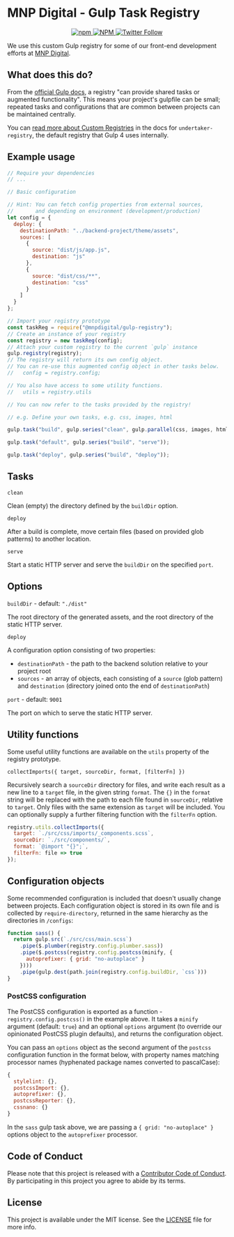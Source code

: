 # MNP Digital - Gulp Task Registry

<p align="center">
  <a href="https://www.npmjs.com/package/@mnpdigital/gulp-registry">
   <img alt="npm" src="https://img.shields.io/npm/v/@mnpdigital/gulp-registry?color=green&label=Npm%20version&style=for-the-badge">
  </a>
  <a href="https://github.com/MNP-Digital/gulp-registry/blob/master/LICENSE.md">
    <img alt="NPM" src="https://img.shields.io/npm/l/@mnpdigital/gulp-registry?color=gree&style=for-the-badge">
  </a>
  <a href="https://twitter.com/MNP_LLP">
    <img alt="Twitter Follow" src="https://img.shields.io/twitter/follow/MNP_LLP?color=%2300acee&style=for-the-badge">
  </a>
</p>


We use this custom Gulp registry for some of our front-end development efforts at [MNP Digital](https://mnpdigital.ca/).

## What does this do?

From the [official Gulp docs](https://github.com/gulpjs/gulp/blob/master/docs/api/registry.md), a registry "can provide shared tasks or augmented functionality". This means your project's gulpfile can be small; repeated tasks and configurations that are common between projects can be maintained centrally.

You can [read more about Custom Registries](https://github.com/gulpjs/undertaker-registry#custom-registries) in the docs for `undertaker-registry`, the default registry that Gulp 4 uses internally.

## Example usage

```js
// Require your dependencies
// ...

// Basic configuration

// Hint: You can fetch config properties from external sources,
//       and depending on environment (development/production)
let config = {
  deploy: {
    destinationPath: "../backend-project/theme/assets",
    sources: [
      {
        source: "dist/js/app.js",
        destination: "js"
      },
      {
        source: "dist/css/**",
        destination: "css"
      }
    ]
  }
};

// Import your registry prototype
const taskReg = require("@mnpdigital/gulp-registry");
// Create an instance of your registry
const registry = new taskReg(config);
// Attach your custom registry to the current `gulp` instance
gulp.registry(registry);
// The registry will return its own config object.
// You can re-use this augmented config object in other tasks below.
//   config = registry.config;

// You also have access to some utility functions.
//   utils = registry.utils

// You can now refer to the tasks provided by the registry!

// e.g. Define your own tasks, e.g. css, images, html

gulp.task("build", gulp.series("clean", gulp.parallel(css, images, html)));

gulp.task("default", gulp.series("build", "serve"));

gulp.task("deploy", gulp.series("build", "deploy"));
```

## Tasks

`clean`

Clean (empty) the directory defined by the `buildDir` option.

`deploy`

After a build is complete, move certain files (based on provided glob patterns) to another location.

`serve`

Start a static HTTP server and serve the `buildDir` on the specified `port`.

## Options

`buildDir` - default:  `"./dist"`

The root directory of the generated assets, and the root directory of the static HTTP server.

`deploy`

A configuration option consisting of two properties:

- `destinationPath` - the path to the backend solution relative to your project root
- `sources` - an array of objects, each consisting of a `source` (glob pattern) and `destination` (directory joined onto the end of `destinationPath`)

`port` - default: `9001`

The port on which to serve the static HTTP server.

## Utility functions

Some useful utility functions are available on the `utils` property of the registry prototype.

`collectImports({ target, sourceDir, format, [filterFn] })`

Recursively search a `sourceDir` directory for files, and write each result as a new line to a `target` file, in the given string `format`. The `{}` in the `format` string will be replaced with the path to each file found in `sourceDir`, relative to `target`. Only files with the same extension as `target` will be included. You can optionally supply a further filtering function with the `filterFn` option.

```js
registry.utils.collectImports({
  target: `./src/css/imports/_components.scss`,
  sourceDir: `./src/components/`,
  format: `@import "{}";`,
  filterFn: file => true
});
```

## Configuration objects

Some recommended configuration is included that doesn't usually change between projects. Each configuration object is stored in its own file and is collected by `require-directory`, returned in the same hierarchy as the directories in `/configs`:

```js
function sass() {
  return gulp.src(`./src/css/main.scss`)
    .pipe($.plumber(registry.config.plumber.sass))
    .pipe($.postcss(registry.config.postcss(minify, {
      autoprefixer: { grid: "no-autoplace" }
    })))
    .pipe(gulp.dest(path.join(registry.config.buildDir, `css`)))
}
```

### PostCSS configuration

The PostCSS configuration is exported as a function - `registry.config.postcss()` in the example above. It takes a `minify` argument (default: `true`) and an optional `options` argument (to override our opinionated PostCSS plugin defaults), and returns the configuration object.

You can pass an `options` object as the second argument of the `postcss` configuration function in the format below, with property names matching processor names (hyphenated package names converted to pascalCase):

```js
{
  stylelint: {},
  postcssImport: {},
  autoprefixer: {},
  postcssReporter: {},
  cssnano: {}
}
```

In the `sass` gulp task above, we are passing a `{ grid: "no-autoplace" }` options object to the `autoprefixer` processor.

## Code of Conduct

Please note that this project is released with a [Contributor Code of Conduct][cc]. By participating in this project you agree to abide by its terms.

[cc]: https://github.com/MNP-Digital/gulp-registry/blob/master/CODE_OF_CONDUCT.md

## License

This project is available under the MIT license. See the [LICENSE] file for more info.

[license]: https://github.com/MNP-Digital/gulp-registry/blob/master/LICENSE.md
